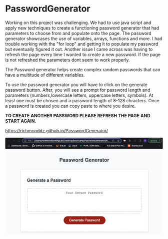 # PasswordGenerator

Working on this project was challenging. We had to use java script and apply new techniques to create a functioning password generator that had parameters to choose from and populate onto the page. The password generator showcases the use of variables, arrays, functions and more. I had trouble working with the "for loop" and getting it to populate my password but eventually figured it out. Another issue I came across was having to refresh the page every time I wanted to create a new password. If the page is not refreshed the parameters dont seem to work properly.

The Password generator helps create complex random passwords that can have a multitude of different variables.

To use the password generator you will have to click on the generate password button. After, you will see a prompt for password length and parameters (numbers,lowercase letters, uppercase letters, symbols). At least one must be chosen and a password length of 8-128 chracters. Once a password is created you can copy paste to where you desire.

**TO CREATE ANOTHER PASSWORD PLEASE REFRESH THE PAGE AND START AGAIN.**

https://richmonddz.github.io/PasswordGenerator/

![alt text](https://github.com/richmonddz/PasswordGenerator/blob/main/Screen%20Shot%202022-04-09%20at%203.51.37%20AM.png)
